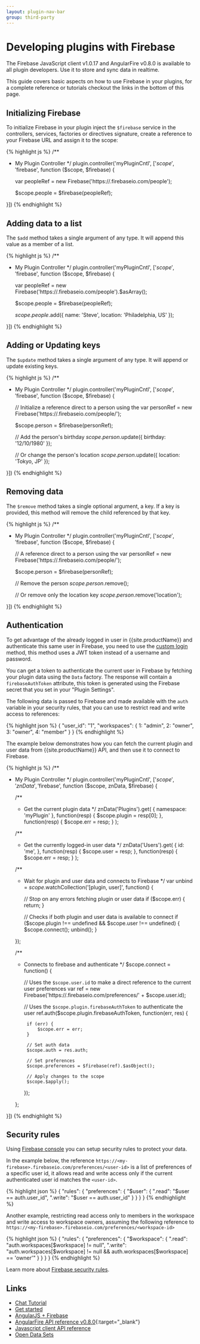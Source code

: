 ```yaml
---
layout: plugin-nav-bar
group: third-party
---
```


# Developing plugins with Firebase

The Firebase JavaScript client v1.0.17 and AngularFire v0.8.0 is available to all plugin developers. Use it to store and sync data in realtime.

This guide covers basic aspects on how to use Firebase in your plugins, for a complete reference or tutorials checkout the links in the bottom of this page.

## Initializing Firebase

To initialize Firebase in your plugin inject the `$firebase` service in the controllers, services, factories or directives signature, create a reference to your Firebase URL and assign it to the scope:

{% highlight js %}
/**
 * My Plugin Controller
 */
plugin.controller('myPluginCntl', ['$scope', '$firebase', function ($scope, $firebase) {
    
    var peopleRef = new Firebase('https://<my-firebase>.firebaseio.com/people');
    
    $scope.people = $firebase(peopleRef);
    
}])
{% endhighlight %}

## Adding data to a list

The `$add` method takes a single argument of any type. It will append this value as a member of a list.

{% highlight js %}
/**
 * My Plugin Controller
 */
plugin.controller('myPluginCntl', ['$scope', '$firebase', function ($scope, $firebase) {
    
    var peopleRef = new Firebase('https://<my-firebase>.firebaseio.com/people').$asArray();
    
    $scope.people = $firebase(peopleRef);
    
    $scope.people.$add({
        name: 'Steve',
        location: 'Philadelphia, US'
    });
    
}])
{% endhighlight %}

## Adding or Updating keys

The `$update` method takes a single argument of any type. It will append or update existing keys.

{% highlight js %}
/**
 * My Plugin Controller
 */
plugin.controller('myPluginCntl', ['$scope', '$firebase', function ($scope, $firebase) {

    // Initialize a reference direct to a person using the <id>
    var personRef = new Firebase('https://<my-firebase>.firebaseio.com/people/<id>');

    $scope.person = $firebase(personRef);

    // Add the person's birthday
    $scope.person.$update({
        birthday: '12/10/1980'
    });
    
    // Or change the person's location
    $scope.person.$update({
        location: 'Tokyo, JP'
    });
    
    
}])
{% endhighlight %}

## Removing data

The `$remove` method takes a single optional argument, a key. If a key is provided, this method will remove the child referenced by that key.

{% highlight js %}
/**
 * My Plugin Controller
 */
plugin.controller('myPluginCntl', ['$scope', '$firebase', function ($scope, $firebase) {
    
    // A reference direct to a person using the <id>
    var personRef = new Firebase('https://<my-firebase>.firebaseio.com/people/<id>');
    
    $scope.person = $firebase(personRef); 
    
    // Remove the person
    $scope.person.$remove();
    
    // Or remove only the location key
    $scope.person.$remove('location');
    
}])
{% endhighlight %}

## Authentication

To get advantage of the already logged in user in {{site.productName}} and authenticate this same user in Firebase, you need to use the [custom login](https://www.firebase.com/docs/security/custom-login.html) method, this method uses a JWT token instead of a username and password.

You can get a token to authenticate the current user in Firebase by fetching your plugin data using the `Data` factory. The response will contain a `firebaseAuthToken` attribute, this token is generated using the Firebase secret that you set in your "Plugin Settings". 

The following data is passed to Firebase and made available with the `auth` variable in your security rules, that you can use to restrict read and write access to references: 

{% highlight json %}
{
    "user_id": "1",
    "workspaces": {
        1: "admin",
        2: "owner",
        3: "owner",
        4: "member"
    }
}
{% endhighlight %}

The example below demonstrates how you can fetch the current plugin and user data from {{site.productName}} API, and then use it to connect to Firebase.

{% highlight js %}
/**
 * My Plugin Controller
 */
plugin.controller('myPluginCntl', ['$scope', 'znData', '$firebase', function ($scope, znData,  $firebase) {

    /**
     * Get the current plugin data
     */
    znData('Plugins').get(
        {
            namespace: 'myPlugin'
        },
        function(resp) {
            $scope.plugin = resp[0];
        },
        function(resp) {
            $scope.err = resp;
        }
    );
    
    /**
     * Get the currently logged-in user data
     */
    znData('Users').get(
        {
            id: 'me',
        },
        function(resp) {
            $scope.user = resp;
        },
        function(resp) {
            $scope.err = resp;
        }
    );
    
    /**
     * Wait for plugin and user data and connects to Firebase
     */
    var unbind = $scope.$watchCollection('[plugin, user]', function() {
    
        // Stop on any errors fetching plugin or user data
        if ($scope.err) {
            return;
        }
        
        // Checks if both plugin and user data is available to connect
        if ($scope.plugin !== undefined && $scope.user !== undefined) {
            $scope.connect();
            unbind();
        }

    });
    
    /**
     * Connects to firebase and authenticate
     */
    $scope.connect = function() {
    
        // Uses the `$scope.user.id` to make a direct reference to the current user preferences
        var ref = new Firebase('https://<my-firebase>.firebaseio.com/preferences/' + $scope.user.id);
        
        // Uses the `$scope.plugin.firebaseAuthToken` to authenticate the user
        ref.auth($scope.plugin.firebaseAuthToken, function(err, res) {
            
            if (err) {
                $scope.err = err;
            }
            
            // Set auth data
            $scope.auth = res.auth;
            
            // Set preferences
            $scope.preferences = $firebase(ref).$asObject();
            
            // Apply changes to the scope
            $scope.$apply();
            
        });
    
    };
    
}])
{% endhighlight %}

## Security rules

Using [Firebase console](https://www.firebase.com/account/) you can setup security rules to protect your data.

In the example below, the reference `https://<my-firebase>.firebaseio.com/preferences/<user-id>` is a list of preferences of a specific user id, it allows read and write access only if the current authenticated user id matches the `<user-id>`.

{% highlight json %}
{
    "rules": {
        "preferences": {
            "$user": {
                ".read": "$user == auth.user_id",
                ".write": "$user == auth.user_id"
            }
        }
    }
}
{% endhighlight %}

Another example, restricting read access only to members in the workspace and write access to workspace owners, assuming the following reference to `https://<my-firebase>.firebaseio.com/preferences/<workspace-id>`

{% highlight json %}
{
    "rules": {
        "preferences": {
            "$workspace": {
                ".read": "auth.workspaces[$workspace] != null",
                ".write": "auth.workspaces[$workspace] != null && auth.workspaces[$workspace] == 'owner'"
            }
        }
    }
}
{% endhighlight %}


Learn more about [Firebase security rules](https://www.firebase.com/docs/security/rule-types/index.html).

## Links

* [Chat Tutorial]({{site.baseurl}}/plugins/tutorials/building-a-chat-plugin.html)
* [Get started](https://www.firebase.com/how-it-works.html)
* [AngularJS + Firebase](https://www.firebase.com/quickstart/angularjs.html)
* [AngularFire API reference v0.8.0]({{site.baseurl}}/libraries/angularfire/0.8.0/){:target="_blank"}
* [Javascript client API reference](https://www.firebase.com/docs/javascript/firebase/index.html)
* [Open Data Sets](https://www.firebase.com/docs/data/index.html)
